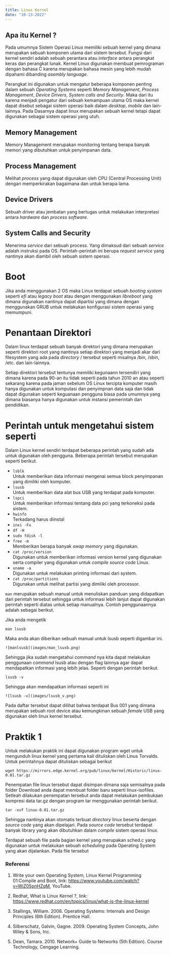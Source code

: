 ```yaml
---
title: Linux Kernel
date: "10-13-2022"
---
```


## Apa itu Kernel ? 

Pada umumnya Sistem Operasi Linux memiliki sebuah kernel yang dimana merupakan sebuah komponen utama dari sistem tersebut. Fungsi dari kernel sendiri adalah sebuah perantara atau _interface_ antara perangkat keras dan perangkat lunak. Kernel Linux digunakan membuat pemrograman dengan bahasa C karena merupakan bahasa mesin yang lebih mudah dipahami dibanding _asembly language_. 

Perangkat ini digunakan untuk mengatur beberapa komponen penting dalam sebuah _Operating Systems_ seperti _Memory Management_, _Process Management_, _Device Drivers_, _System calls and Security_. Maka dari itu karena menjadi pengatur dari sebuah kemampuan utama OS maka kernel dapat disebut sebagai sistem operasi baik dalam _desktop_, _mobile_ dan lain-lainnya. Pada Dasarnya dapat linux merupakan sebuah kernel tetapi dapat digunakan sebagai sistem operasi yang utuh.

## Memory Management

Memory Management merupakan monitoring tentang berapa banyak memori yang dibutuhkan untuk penyimpanan data.

## Process Management

Melihat _process_ yang dapat digunakan oleh CPU (Central Processing Unit) dengan memperkirakan bagaimana dan untuk berapa lama.

## Device Drivers

Sebuah driver atau jembatan yang bertugas untuk melakukan interpretasi antara _hardware_ dan _process software_. 

## System Calls and Security 

Menerima _service_ dari sebuah process. Yang dimaksud dari sebuah _service_ adalah instruksi pada OS. Perintah-perintah ini berupa _request service_ yang nantinya akan diambil oleh sebuah sistem operasi.    

# Boot

Jika anda menggunakan 2 OS maka Linux terdapat sebuah _booting system_ seperti _efi_ atau _legacy boot_ atau dengan menggunakan _libreboot_ yang dimana digunakan nantinya dapat dipartisi yang dimana dengan menggunakan GRUB untuk melakukan konfigurasi sistem operasi yang memumpuni.

# Penantaan Direktori

Dalam linux terdapat sebuah banyak direktori yang dimana merupakan seperti direktori root yang nantinya setiap direktori yang menjadi akar dari filesystem yang ada pada _directory_ / tersebut seperti misalnya /bin, /sbin, /etc. dan lain-lainnya.

Setiap direktori tersebut tentunya memiliki kegunaann tersendiri yang dimana karena pada 90-an itu tidak seperti pada tahun 2010 an atau seperti sekarang karena pada jaman sebelum OS Linux tercipta komputer masih hanya digunakan untuk komputasi dan penyimpnan data saja dan tidak dapat digunakan seperti keguanaan pengguna biasa pada umumnya yang dimana biasanya hanya digunakan untuk instansi pemerintah dan pendidikan. 

# Perintah untuk mengetahui sistem seperti 

Dalam Linux kernel sendiri terdapat beberapa perintah yang sudah ada untuk digunakan oleh pengguna. Beberapa perintah tersebut merupakan seperti berikut.

- `lsblk` <br>  Untuk memberikan data informasi mengenai semua block penyimpanan yang dimiliki oleh komputer. 
- `lsusb`  <br> Untuk memberikan data alat bus USB yang terdapat pada komputer.
- `lspci`<br>  Untuk memberikan informasi tentang data pci yang terkoneksi pada sistem. 
- `hwinfo`  <br>Terkadang harus diinstal
- `inxi -Fx`
- `df -H`
- `sudo fdisk -l`
- `free -m`<br>  Memberikan berapa banyak _swap memory_ yang digunakan.  
- `cat /proc/version` <br> Digunakan untuk memberikan informasi version kernel yang digunakan serta compiler yang digunakan untuk _compile source code_ Linux.
- `uname -a`<br>  Digunakan untuk melakukan printing informasi dari system.
- `cat /proc/partitions`<br>  Digunakan untuk melihat partisi yang dimiliki oleh processor.

`man` merupakan sebuah manual untuk menuliskan panduan yang didapatkan dari perintah tersebut sehingga untuk informasi lebih lanjut dapat digunakan perintah seperti diatas untuk setiap manualnya. Contoh penggunaannya adalah sebagai berikut.

Jika anda mengetik 
    
`man lsusb`

Maka anda akan diberikan sebuah manual untuk lsusb seperti digambar ini.

`![manlsusb](images/man_lsusb.png)`

Sehingga jika sudah mengetahui _command_ nya kita dapat melakukan penggunaan _command_ lsusb atau dengan flag lainnya agar dapat mendapatkan informasi yang lebih jelas. Seperti dengan perintah berikut.  

`lsusb -v` 

Sehingga akan mendapatkan informasi seperti ini

`![lsusb -v](images/lsusb_v.png)` 

Pada daftar tersebut dapat dilihat bahwa terdapat Bus 001 yang dimana merupakan sebuah root device atau kemungkinan sebuah _female_ USB yang digunakan oleh linux kernel tersebut.


# Praktik 1

Untuk melakukan praktik ini dapat digunakan program wget untuk mengunduh linux kernel yang pertama kali dituliskan oleh Linus Torvalds. Untuk perintahnya dapat dituliskan sebagai berikut

`wget https://mirrors.edge.kernel.org/pub/linux/kernel/Historic/linux-0.01.tar.gz`

Penempatan file linux tersebut dapat disimpan dimana saja semisalnya pada folder Download anda dapat membuat folder baru seperti linux-isofiles. Setleah dilakukan penempatan tersebut anda dapat melakukan pembukaan kompresi data tar.gz dengan program tar menggunakan perintah berikut.

`tar -xvf linux-0.01.tar.gz`

Sehingga nantinya akan otomatis terbuat _directory_ linux beserta dengan _source code_ yang akan dipelajari. Pada _source code_ tersebut terdapat banyak library yang akan dibutuhkan dalam _compile_ sistem operasi linux.  

Terdapat sebuah file pada bagian kernel yang merupakan sched.c yang digunakan untuk melakukan sebuah _scheduling_ pada Operating System yang akan dijalankan. Pada file tersebut 


### Referensi

1. Write your own Operating System, Linux Kernel Programming 01:Compile and Boot, link: https://www.youtube.com/watch?v=WiZ05pnHZqM, YouTube.

2. Redhat, What is Linux Kernel ?, link: https://www.redhat.com/en/topics/linux/what-is-the-linux-kernel 
3. Stallings, William. 2008. Operating Systems: Internals and Design Principles (6th Edition). Prentice Hall. 

4. Silberschatz, Galvin, Gagne. 2009. Operating System Concepts, John Wiley & Sons, Inc.

5. Dean, Tamara. 2010. Network+ Guide to Networks (5th Edition). Course Technology, Cengage Learning.

<!-- # UTS -->
<!---->
<!-- Pertemuan 7 akan menjadi UTS dapat dengan asumsi keterangan hardwarenya abcd bahkan dapat dengan sebuah studi kasus dan peran-peran dari sistem operasi. Serta berikan contohnya. Dalam bentuk makalah dan nantinya dengan menggunakan paper sebagai referensi. -->

